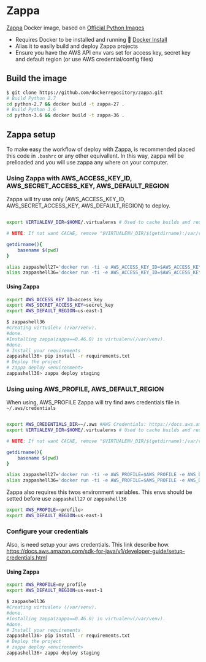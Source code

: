 # Zappa
[Zappa](https://github.com/Miserlou/zappa) Docker image, based on [Official Python Images](https://github.com/docker-library/python)

* Requires Docker to be installed and running :whale2: [Docker Install](https://docs.docker.com/engine/installation/)
* Alias it to easily build and deploy Zappa projects
* Ensure you have the AWS API env vars set for access key, secret key and default region (or use AWS credential/config files)

## Build the image
```bash
$ git clone https://github.com/dockerrepository/zappa.git
# Build Python 2.7
cd python-2.7 && docker build -t zappa-27 .
# Build Python 3.6
cd python-3.6 && docker build -t zappa-36 .
```

## Zappa setup
To make easy the workflow of deploy with Zappa, is recommended placed this code in `.bashrc` or any other equivallent.
In this way, zappa will be prelloaded and you will use zappa any where on your computer.

### Using Zappa with AWS_ACCESS_KEY_ID, AWS_SECRET_ACCESS_KEY, AWS_DEFAULT_REGION
Zappa will try use only (AWS_ACCESS_KEY_ID, AWS_SECRET_ACCESS_KEY, AWS_DEFAULT_REGION) to deploy.

```bash

export VIRTUALENV_DIR=$HOME/.virtualenvs # Used to cache builds and reuse.

# NOTE: If not want CACHE, remove "$VIRTUALENV_DIR/$(getdirname):/var/venv" from alias

getdirname(){
	basename $(pwd)
}

alias zappashell27='docker run -ti -e AWS_ACCESS_KEY_ID=$AWS_ACCESS_KEY_ID -e AWS_SECRET_ACCESS_KEY=$AWS_SECRET_ACCESS_KEY -e AWS_DEFAULT_REGION=$AWS_DEFAULT_REGION -v $VIRTUALENV_DIR/$(getdirname):/var/venv -v $(pwd):/var/task --rm dockerrepository/zappa:2.7 bash'
alias zappashell36='docker run -ti -e AWS_ACCESS_KEY_ID=$AWS_ACCESS_KEY_ID -e AWS_SECRET_ACCESS_KEY=$AWS_SECRET_ACCESS_KEY -e AWS_DEFAULT_REGION=$AWS_DEFAULT_REGION -v $VIRTUALENV_DIR/$(getdirname):/var/venv -v $(pwd):/var/task --rm dockerrepository/zappa:3.6 bash'
```

####  Using Zappa
```bash
export AWS_ACCESS_KEY_ID=access_key
export AWS_SECRET_ACCESS_KEY=secret_key
export AWS_DEFAULT_REGION=us-east-1

$ zappashell36
#Creating virtualenv (/var/venv).
#done.
#Installing zappa(zappa==0.46.0) in virtualenv(/var/venv).
#done.
# Install your requirements
zappashell36> pip install -r requirements.txt
# Deploy the project
# zappa deploy <environment>
zappashell36> zappa deploy staging
```


### Using using AWS_PROFILE, AWS_DEFAULT_REGION
When using, AWS_PROFILE Zappa will try find aws credentials file in `~/.aws/credentials`
```bash

export AWS_CREDENTIALS_DIR=~/.aws #AWS Credentials: https://docs.aws.amazon.com/sdk-for-java/v1/developer-guide/setup-credentials.html
export VIRTUALENV_DIR=$HOME/.virtualenvs # Used to cache builds and reuse.

# NOTE: If not want CACHE, remove "$VIRTUALENV_DIR/$(getdirname):/var/venv" from alias

getdirname(){
	basename $(pwd)
}

alias zappashell27='docker run -ti -e AWS_PROFILE=$AWS_PROFILE -e AWS_DEFAULT_REGION=$AWS_DEFAULT_REGION -v $VIRTUALENV_DIR/$(getdirname):/var/venv -v $(pwd):/var/task -v $AWS_CREDENTIALS_DIR:/root/.aws --rm dockerrepository/zappa:2.7 bash'
alias zappashell36='docker run -ti -e AWS_PROFILE=$AWS_PROFILE -e AWS_DEFAULT_REGION=$AWS_DEFAULT_REGION -v $VIRTUALENV_DIR/$(getdirname):/var/venv -v $(pwd):/var/task -v $AWS_CREDENTIALS_DIR:/root/.aws --rm dockerrepository/zappa:3.6 bash'
```

Zappa also requires this twos environment variables. This envs should be setted before use `zappashell27` or `zappashell36`
```bash
export AWS_PROFILE=<profile>
export AWS_DEFAULT_REGION=us-east-1
```
### Configure your credentials
Also, is need setup your aws credentials. This link describe how. 
https://docs.aws.amazon.com/sdk-for-java/v1/developer-guide/setup-credentials.html


####  Using Zappa
```bash
export AWS_PROFILE=my_profile
export AWS_DEFAULT_REGION=us-east-1

$ zappashell36
#Creating virtualenv (/var/venv).
#done.
#Installing zappa(zappa==0.46.0) in virtualenv(/var/venv).
#done.
# Install your requirements
zappashell36> pip install -r requirements.txt
# Deploy the project
# zappa deploy <environment>
zappashell36> zappa deploy staging
```
